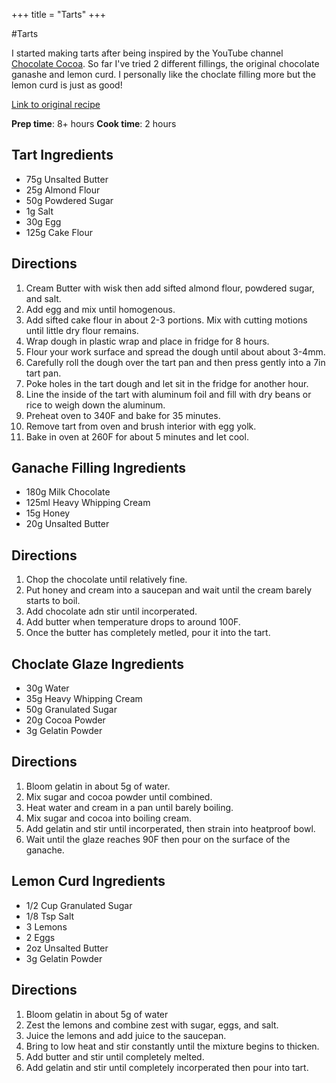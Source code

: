 +++
title = "Tarts"
+++

#Tarts

I started making tarts after being inspired by the YouTube channel [Chocolate Cocoa](https://www.youtube.com/@chocolate_cacao). So far I've tried 2 different fillings, the original chocolate ganashe and lemon curd. I personally like the choclate filling more but the lemon curd is just as good!

[Link to original recipe](https://www.youtube.com/watch?app=desktop&v=7TcCIcE1hr8&t=7s)

**Prep time**: 8+ hours **Cook time**: 2 hours

## Tart Ingredients
- 75g Unsalted Butter
- 25g Almond Flour 
- 50g Powdered Sugar
- 1g Salt
- 30g Egg
- 125g Cake Flour
## Directions
1. Cream Butter with wisk then add sifted almond flour, powdered sugar, and salt.
2. Add egg and mix until homogenous. 
3. Add sifted cake flour in about 2-3 portions. Mix with cutting motions until little dry flour remains.
4. Wrap dough in plastic wrap and place in fridge for 8 hours.
5. Flour your work surface and spread the dough until about about 3-4mm.
6. Carefully roll the dough over the tart pan and then press gently into a 7in tart pan.
7. Poke holes in the tart dough and let sit in the fridge for another hour.
8. Line the inside of the tart with aluminum foil and fill with dry beans or rice to weigh down the aluminum.  
9. Preheat oven to 340F and bake for 35 minutes.
10. Remove tart from oven and brush interior with egg yolk.
11. Bake in oven at 260F for about 5 minutes and let cool.

## Ganache Filling Ingredients
- 180g Milk Chocolate
- 125ml Heavy Whipping Cream
- 15g Honey
- 20g Unsalted Butter
## Directions
1. Chop the chocolate until relatively fine.
2. Put honey and cream into a saucepan and wait until the cream barely starts to boil.
3. Add chocolate adn stir until incorperated. 
4. Add butter when temperature drops to around 100F.
5. Once the butter has completely metled, pour it into the tart.

## Choclate Glaze Ingredients
- 30g Water
- 35g Heavy Whipping Cream
- 50g Granulated Sugar
- 20g Cocoa Powder
- 3g Gelatin Powder
## Directions
1. Bloom gelatin in about 5g of water.
1. Mix sugar and cocoa powder until combined.
2. Heat water and cream in a pan until barely boiling.
3. Mix sugar and cocoa into boiling cream.
4. Add gelatin and stir until incorperated, then strain into heatproof bowl.
5. Wait until the glaze reaches 90F then pour on the surface of the ganache.

## Lemon Curd Ingredients
- 1/2 Cup Granulated Sugar
- 1/8 Tsp Salt
- 3 Lemons 
- 2 Eggs
- 2oz Unsalted Butter
- 3g Gelatin Powder
## Directions
1. Bloom gelatin in about 5g of water
2. Zest the lemons and combine zest with sugar, eggs, and salt.
3. Juice the lemons and add juice to the saucepan.
4. Bring to low heat and stir constantly until the mixture begins to thicken.
5. Add butter and stir until completely melted.
6. Add gelatin and stir until completely incorperated then pour into tart.